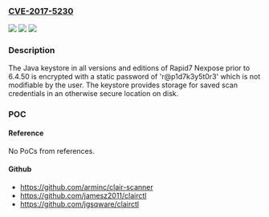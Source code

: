 ### [CVE-2017-5230](https://cve.mitre.org/cgi-bin/cvename.cgi?name=CVE-2017-5230)
![](https://img.shields.io/static/v1?label=Product&message=Nexpose&color=blue)
![](https://img.shields.io/static/v1?label=Version&message=n%2Fa&color=blue)
![](https://img.shields.io/static/v1?label=Vulnerability&message=Hard-Coded%20Password&color=brighgreen)

### Description

The Java keystore in all versions and editions of Rapid7 Nexpose prior to 6.4.50 is encrypted with a static password of 'r@p1d7k3y5t0r3' which is not modifiable by the user. The keystore provides storage for saved scan credentials in an otherwise secure location on disk.

### POC

#### Reference
No PoCs from references.

#### Github
- https://github.com/arminc/clair-scanner
- https://github.com/jamesz2011/clairctl
- https://github.com/jgsqware/clairctl

